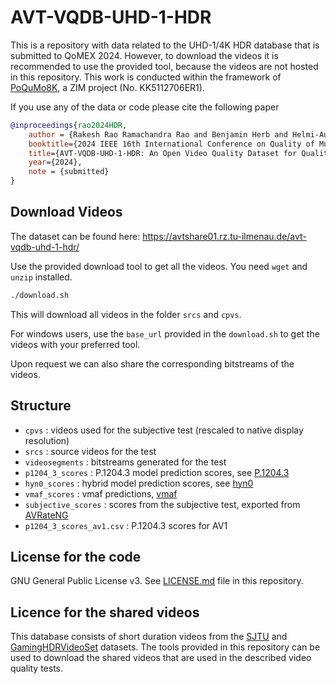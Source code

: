# AVT-VQDB-UHD-1-HDR
This is a repository with data related to the UHD-1/4K HDR database that is submitted to QoMEX 2024.
However, to download the videos it is recommended to use the provided tool, because the videos are not hosted in this repository.
This work is conducted within the framework of [PoQuMo8K](https://www.tu-ilmenau.de/en/mt-avt/research/projects/project-poqumo8k), a ZIM project (No. KK5112706ER1).


If you use any of the data or code please cite the following paper

```bibtex
@inproceedings{rao2024HDR,
    author = {Rakesh Rao Ramachandra Rao and Benjamin Herb and Helmi-Aurora Takala and Mohamed Tarek Mohamed Ahmed and Alexander Raake},
    booktitle={2024 IEEE 16th International Conference on Quality of Multimedia Experience (QoMEX)}, 
    title={AVT-VQDB-UHD-1-HDR: An Open Video Quality Dataset for Quality Assessment of UHD-1 HDR Videos}, 
    year={2024},
    note = {submitted}
}
```

## Download Videos
The dataset can be found here: https://avtshare01.rz.tu-ilmenau.de/avt-vqdb-uhd-1-hdr/

Use the provided download tool to get all the videos. 
You need `wget` and `unzip` installed.

```bash
./download.sh
```
This will download all videos in the folder `srcs` and `cpvs`.

For windows users, use the `base_url` provided in the `download.sh` to get the videos with your preferred tool.

Upon request we can also share the corresponding bitstreams of the videos.

## Structure

* `cpvs` : videos used for the subjective test (rescaled to native display resolution)
* `srcs` : source videos for the test
* `videosegments` : bitstreams generated for the test
* `p1204_3_scores` : P.1204.3 model prediction scores, see [P.1204.3](https://github.com/Telecommunication-Telemedia-Assessment/bitstream_mode3_p1204_3)
* `hyn0_scores` : hybrid model prediction scores, see [hyn0](https://github.com/Telecommunication-Telemedia-Assessment/p1204_3_extensions)
* `vmaf_scores` : vmaf predictions, [vmaf](https://github.com/Netflix/vmaf)
* `subjective_scores` : scores from the subjective test, exported from [AVRateNG](https://github.com/Telecommunication-Telemedia-Assessment/avrateNG)
* `p1204_3_scores_av1.csv` : P.1204.3 scores for AV1


## License for the code
GNU General Public License v3. See [LICENSE.md](LICENSE.md) file in this repository.

## Licence for the shared videos
This database consists of short duration videos from the [SJTU](https://medialab.sjtu.edu.cn/post/sjtu-hdr-video-sequences/) and [GamingHDRVideoSet](https://github.com/NabajeetBarman/GamingHDRVideoSET) datasets.
The tools provided in this repository can be used to download the shared videos that are used in the described video quality tests.